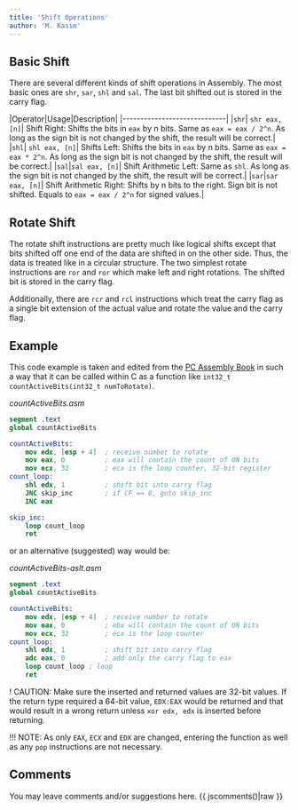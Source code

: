 ```yaml
---
title: 'Shift Operations'
author: 'M. Kasim'
---
```


## Basic Shift
There are several different kinds of shift operations in Assembly. The most basic ones are `shr`, `sar`, `shl` and `sal`. The last bit shifted out is stored in the carry flag.

|Operator|Usage|Description|
|-----------------------------|
|`shr`| `shr eax, [n]`| Shift Right: Shifts the bits in `eax` by n bits. Same as `eax = eax / 2^n`. As long as the sign bit is not changed by the shift, the result will be correct.|
|`shl`| `shl eax, [n]`| Shifts Left: Shifts the bits in `eax` by n bits. Same as `eax = eax * 2^n`. As long as the sign bit is not changed by the shift, the result will be correct.|
|`sal`|`sal eax, [n]`| Shift Arithmetic Left: Same as `shl`. As long as the sign bit is not changed by the shift, the result will be correct.|
|`sar`|`sar eax, [n]`| Shift Arithmetic Right: Shifts by n bits to the right. Sign bit is not shifted. Equals to `eax = eax / 2^n` for signed values.|

## Rotate Shift
The rotate shift instructions are pretty much like logical shifts except that bits shifted off one end of the data are shifted in on the other side. Thus, the data is treated like in a circular structure. The two simplest rotate instructions are `ror` and `ror` which make left and right rotations. The shifted bit is stored in the carry flag.

Additionally, there are `rcr` and `rcl` instructions which treat the carry flag as a single bit extension of the actual value and rotate the value and the carry flag.

## Example
This code example is taken and edited from the [PC Assembly Book](http://pacman128.github.io/static/pcasm-book.pdf) in such a way that it can be called within C as a function like `int32_t countActiveBits(int32_t numToRotate)`.

_countActiveBits.asm_
```nasm
segment .text
global countActiveBits

countActiveBits:
	mov edx, [esp + 4]	; receive number to rotate
	mov eax, 0          ; eax will contain the count of ON bits
	mov ecx, 32         ; ecx is the loop counter, 32-bit register
count_loop:
	shl edx, 1          ; shift bit into carry flag
	JNC skip_inc        ; if CF == 0, goto skip_inc
	INC eax

skip_inc:
	loop count_loop
    ret
```

or an alternative (suggested) way would be:

_countActiveBits-aslt.asm_
```nasm
segment .text
global countActiveBits

countActiveBits:
	mov edx, [esp + 4]	; receive number to rotate
	mov eax, 0          ; ebx will contain the count of ON bits
	mov ecx, 32         ; ecx is the loop counter
count_loop:
	shl edx, 1          ; shift bit into carry flag
	adc eax, 0			; add only the carry flag to eax
	loop count_loop	; loop
    ret
```

! CAUTION: Make sure the inserted and returned values are 32-bit values. If the return type required a 64-bit value, `EDX:EAX` would be returned and that would result in a wrong return unless `xor edx, edx` is inserted before returning.

!!! NOTE: As only `EAX`, `ECX` and `EDX` are changed, entering the function as well as any `pop` instructions are not necessary.


## Comments
You may leave comments and/or suggestions here.
{{ jscomments()|raw }}